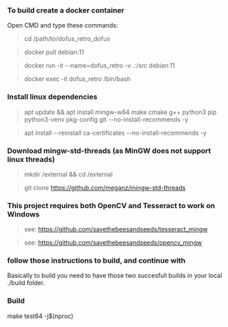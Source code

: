 ### To build create a docker container 
Open CMD and type these commands:

> cd /path/to/dofus_retro_dofus

> docker pull debian:11

> docker run -it --name=dofus_retro -v .:/src debian:11 

> docker exec -it dofus_retro /bin/bash

### Install linux dependencies 

> apt update && apt install mingw-w64 make cmake g++ python3 pip python3-venv pkg-config git --no-install-recommends -y

> apt install --reinstall ca-certificates --no-install-recommends -y

### Download mingw-std-threads (as MinGW does not support linux threads)

> mkdir /external && cd /external

> git clone https://github.com/meganz/mingw-std-threads

### This project requires both OpenCV and Tesseract to work on Windows

> see: https://github.com/savethebeesandseeds/tesseract_mingw

> see: https://github.com/savethebeesandseeds/opencv_mingw

### follow those instructions to build, and continue with

Basically to build you need to have those two succesfull builds in your local ./build folder. 

### Build

make test64 -j$(nproc)